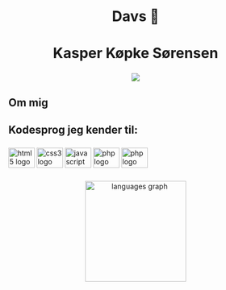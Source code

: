 <h1 align="center">Davs 👋</h1>

###

<h1 align="center">Kasper Køpke Sørensen</h1>

###

<div align="center">
  <img src="https://profile-counter.glitch.me/KasperKopke/count.svg?"  />
</div>

###

<h2 align="left">Om mig</h2>

###

<h2 align="left">Kodesprog jeg kender til:</h2>

###

<div align="left">
  <img src="https://cdn.jsdelivr.net/gh/devicons/devicon/icons/html5/html5-original.svg" height="40" width="52" alt="html5 logo"  />
  <img src="https://cdn.jsdelivr.net/gh/devicons/devicon/icons/css3/css3-original.svg" height="40" width="52" alt="css3 logo"  />
  <img src="https://cdn.jsdelivr.net/gh/devicons/devicon/icons/javascript/javascript-original.svg" height="40" width="52" alt="javascript logo"  />
  <img src="https://cdn.jsdelivr.net/gh/devicons/devicon/icons/php/php-original.svg" height="40" width="52" alt="php logo"  />
  <img src="https://cdn.jsdelivr.net/gh/devicons/devicon/icons/react/react-original.svg" height="40" width="52" alt="php logo"  />
</div>

###
###
<div align="center">
  <img src="https://github-readme-stats.vercel.app/api/top-langs?username=KasperKopke&locale=en&hide_title=false&layout=compact&card_width=320&langs_count=10&theme=dracula&hide_border=true&order=2" height="200" alt="languages graph"  />
</div>

###
